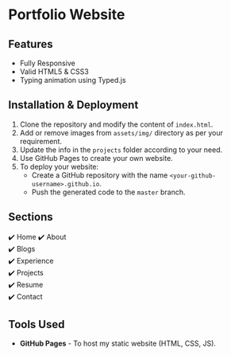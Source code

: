 # Portfolio Website

## Features 
-  Fully Responsive
-  Valid HTML5 & CSS3
-  Typing animation using Typed.js

## Installation & Deployment 
1. Clone the repository and modify the content of `index.html`.
2. Add or remove images from `assets/img/` directory as per your requirement.
3. Update the info in the `projects` folder according to your need.
4. Use GitHub Pages to create your own website.
5. To deploy your website:
   - Create a GitHub repository with the name `<your-github-username>.github.io`.
   - Push the generated code to the `master` branch.

## Sections 
✔️ Home
✔️ About  
✔️ Blogs  
✔️ Experience  
✔️ Projects    
✔️ Resume  
✔️ Contact 

## Tools Used 
- **GitHub Pages** - To host my static website (HTML, CSS, JS).
